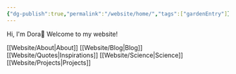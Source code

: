 ```yaml
---
{"dg-publish":true,"permalink":"/website/home/","tags":["gardenEntry"]}
---
```



Hi, I'm Dora👋
Welcome to my website!

[[Website/About\|About]]
[[Website/Blog\|Blog]]
[[Website/Quotes\|Inspirations]]
[[Website/Science\|Science]]
[[Website/Projects\|Projects]]

